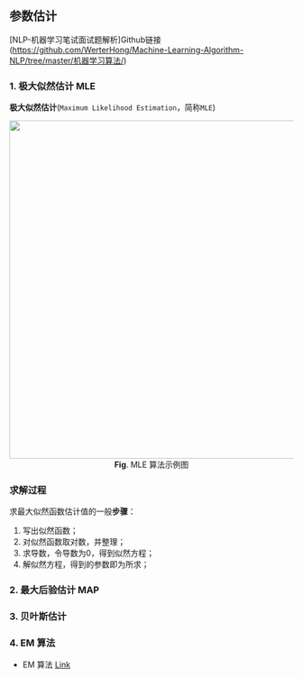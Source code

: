 ## 参数估计

[NLP-机器学习笔试面试题解析]Github链接(https://github.com/WerterHong/Machine-Learning-Algorithm-NLP/tree/master/机器学习算法/)

### 1. 极大似然估计 MLE

**极大似然估计**(`Maximum Likelihood Estimation`，简称`MLE`)

<p align="center">
    <img src="https://note.youdao.com/yws/public/resource/876755ce4fa84929b7dc7c3dc51581c4/72B3F0B47E0B42268892919A5391EB65?ynotemdtimestamp=1564581115573" width="600" />
    <br/>
    <strong>Fig</strong>. MLE 算法示例图
</p>


### 求解过程
求最大似然函数估计值的一般**步骤**：
1. 写出似然函数；
2. 对似然函数取对数，并整理；
3. 求导数，令导数为0，得到似然方程；
4. 解似然方程，得到的参数即为所求；

### 2. 最大后验估计 MAP

### 3. 贝叶斯估计

### 4. EM 算法

- EM 算法 [Link](http://note.youdao.com/noteshare?id=84052b8032023304deb8f159ed529fcd&sub=D022D38477F9432C9D1FD623324304ED)
